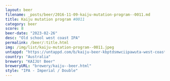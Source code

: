 ```yaml
---
layout: beer
filename: _posts/beer/2016-11-09-kaiju-mutation-program--0011.md
title: Kaiju mutation program #0011
category: beer
score: 8
beer-date: "2023-02-26"
desc: "Old school west coast IPA"
permalink: /beer/:title.html
img: /img/list/kaiju-mutation-program--0011.jpeg
untappd: "https://untappd.com/b/kaiju-beer-kbptdsmwciipawuta-west-coast-iipa---mutation-program-0011/5112808"
country: "Australia"
brewery: "KAIJU! Beer"
breweryURL: "brewery/kaiju--beer.html"
style: "IPA - Imperial / Double"
---
```

